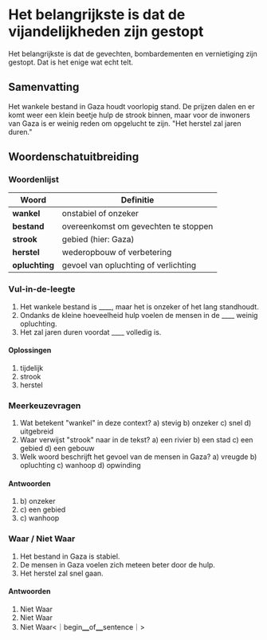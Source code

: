 # Het belangrijkste is dat de vijandelijkheden zijn gestopt

Het belangrijkste is dat de gevechten, bombardementen en vernietiging zijn gestopt. Dat is het enige wat echt telt.

## Samenvatting
Het wankele bestand in Gaza houdt voorlopig stand. De prijzen dalen en er komt weer een klein beetje hulp de strook binnen, maar voor de inwoners van Gaza is er weinig reden om opgelucht te zijn. "Het herstel zal jaren duren."

## Woordenschatuitbreiding

### Woordenlijst

| Woord | Definitie |
|-------|-----------|
| **wankel** | onstabiel of onzeker |
| **bestand** | overeenkomst om gevechten te stoppen |
| **strook** | gebied (hier: Gaza) |
| **herstel** | wederopbouw of verbetering |
| **opluchting** | gevoel van opluchting of verlichting |

### Vul-in-de-leegte
1. Het wankele bestand is ____, maar het is onzeker of het lang standhoudt.
2. Ondanks de kleine hoeveelheid hulp voelen de mensen in de ____ weinig opluchting.
3. Het zal jaren duren voordat ____ volledig is.

#### Oplossingen
1. tijdelijk
2. strook
3. herstel

### Meerkeuzevragen
1. Wat betekent "wankel" in deze context?
   a) stevig b) onzeker c) snel d) uitgebreid
2. Waar verwijst "strook" naar in de tekst?
   a) een rivier b) een stad c) een gebied d) een gebouw
3. Welk woord beschrijft het gevoel van de mensen in Gaza?
   a) vreugde b) opluchting c) wanhoop d) opwinding

#### Antwoorden
1. b) onzeker
2. c) een gebied
3. c) wanhoop

### Waar / Niet Waar
1. Het bestand in Gaza is stabiel.
2. De mensen in Gaza voelen zich meteen beter door de hulp.
3. Het herstel zal snel gaan.

#### Antwoorden
1. Niet Waar
2. Niet Waar
3. Niet Waar<｜begin▁of▁sentence｜>